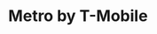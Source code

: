 ---
title: "Metro by T-Mobile"
url: /milwaukee/metro-by-t-mobile-west-silver-spring-drive/
shop: mobile phone
---
